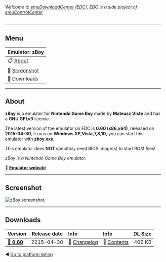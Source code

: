 ###### Welcome to [emuDownloadCenter (EDC)](https://github.com/PhoenixInteractiveNL/emuDownloadCenter/wiki/), EDC is a side project of [emuControlCenter](https://github.com/PhoenixInteractiveNL/emuControlCenter/wiki/)
***
## Menu
| **Emulator: zBoy** |
|:---------|
| :clipboard: [About](#about) |
| :sunrise: [Screenshot](#screenshot) |
| :floppy_disk: [Downloads](#downloads) |
***
## About
**zBoy** is a emulator for **Nintendo Game Boy** made by **Mateusz Viste** and has a **GNU GPLv3** license.

The latest version of the emulator on EDC is **0.60 (x86,x64)**, released on **2015-04-30**, it runs on **Windows XP,Vista,7,8,10**, you can start this emulator with **zboy.exe**.

This emulator does **NOT** specificly need BIOS image(s) to start ROM files!

_zBoy is a Nintendo Game Boy emulator._

:link: [**Emulator website**](http://zboy.sourceforge.net/)
***
## Screenshot
![](https://raw.githubusercontent.com/PhoenixInteractiveNL/emuDownloadCenter/master/hooks/zboy/screen.jpg "zBoy screenshot.")
***
## Downloads
| Version  | Release date  | Info       | Info       | DL Size    |
|:---------|:-------------:|:-----------|:-----------|-----------:|
| [:floppy_disk: **0.60**](https://github.com/PhoenixInteractiveNL/edc-repo0003/raw/master/zboy/0.60.7z) | 2015-04-30 | :page_facing_up: [Changelog](https://github.com/PhoenixInteractiveNL/edc-repo0003/blob/master/zboy/0.60_changelog.txt) | :mag_right: [Contents](https://github.com/PhoenixInteractiveNL/edc-repo0003/blob/master/zboy/0.60_contents.txt) | 406 KB |

:arrow_backward: [Go to platform listing](https://github.com/PhoenixInteractiveNL/emuDownloadCenter/wiki/EDC-Platform-List)
